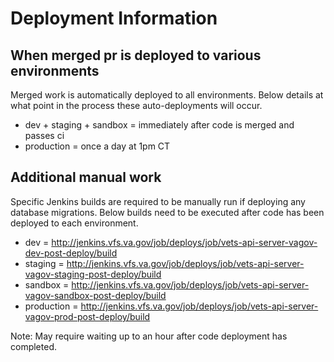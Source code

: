 # Deployment Information

## When merged pr is deployed to various environments
Merged work is automatically deployed to all environments.
Below details at what point in the process these auto-deployments will occur.

* dev + staging + sandbox = immediately after code is merged and passes ci
* production = once a day at 1pm CT

## Additional manual work
Specific Jenkins builds are required to be manually run if deploying any database migrations.
Below builds need to be executed after code has been deployed to each environment.

* dev = http://jenkins.vfs.va.gov/job/deploys/job/vets-api-server-vagov-dev-post-deploy/build
* staging = http://jenkins.vfs.va.gov/job/deploys/job/vets-api-server-vagov-staging-post-deploy/build
* sandbox = http://jenkins.vfs.va.gov/job/deploys/job/vets-api-server-vagov-sandbox-post-deploy/build
* production = http://jenkins.vfs.va.gov/job/deploys/job/vets-api-server-vagov-prod-post-deploy/build

Note: May require waiting up to an hour after code deployment has completed.
